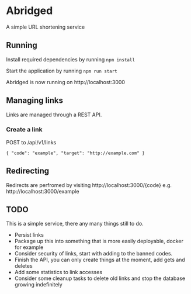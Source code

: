 # Abridged
A simple URL shortening service

## Running

Install required dependencies by running 
`npm install`

Start the application by running `npm run start`

Abridged is now running on http://localhost:3000
## Managing links

Links are managed through a REST API. 

### Create a link

POST to /api/v1/links

`{
    "code": "example",
    "target": "http://example.com"
}`

## Redirecting

Redirects are perfromed by visiting http://localhost:3000/{code} e.g. http://localhost:3000/example 

## TODO

This is a simple service, there any many things still to do.

- Persist links
- Package up this into something that is more easily deployable, docker for example
- Consider security of links, start with adding to the banned codes.
- Finish the API, you can only create things at the moment, add gets and deletes
- Add some statistics to link accesses
- Consider some cleanup tasks to delete old links and stop the database growing indefinitely
